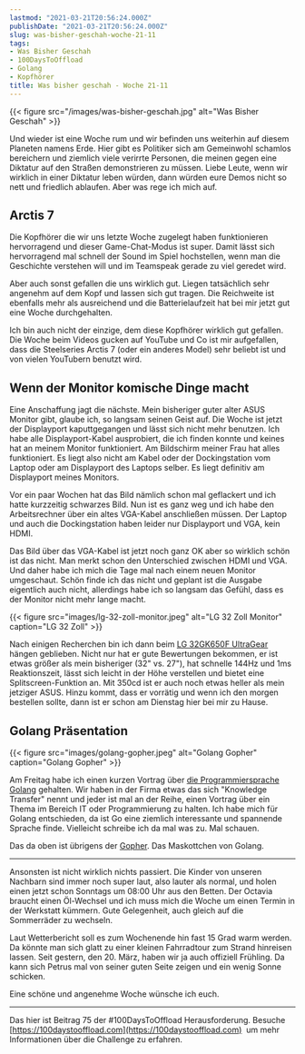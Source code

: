 ```yaml
---
lastmod: "2021-03-21T20:56:24.000Z"
publishDate: "2021-03-21T20:56:24.000Z"
slug: was-bisher-geschah-woche-21-11
tags:
- Was Bisher Geschah
- 100DaysToOffload
- Golang
- Kopfhörer
title: Was bisher geschah - Woche 21-11
---
```


{{< figure src="/images/was-bisher-geschah.jpg" alt="Was Bisher Geschah" >}}

Und wieder ist eine Woche rum und wir befinden uns weiterhin auf diesem Planeten namens Erde. Hier gibt es Politiker sich am Gemeinwohl schamlos bereichern und ziemlich viele verirrte Personen, die meinen gegen eine Diktatur auf den Straßen demonstrieren zu müssen. Liebe Leute, wenn wir wirklich in einer Diktatur leben würden, dann würden eure Demos nicht so nett und friedlich ablaufen. Aber was rege ich mich auf.

## Arctis 7

Die Kopfhörer die wir uns letzte Woche zugelegt haben funktionieren hervorragend und dieser Game-Chat-Modus ist super. Damit lässt sich hervorragend mal schnell der Sound im Spiel hochstellen, wenn man die Geschichte verstehen will und im Teamspeak gerade zu viel geredet wird. 

Aber auch sonst gefallen die uns wirklich gut. Liegen tatsächlich sehr angenehm auf dem Kopf und lassen sich gut tragen. Die Reichweite ist ebenfalls mehr als ausreichend und die Batterielaufzeit hat bei mir jetzt gut eine Woche durchgehalten.

Ich bin auch nicht der einzige, dem diese Kopfhörer wirklich gut gefallen. Die Woche beim Videos gucken auf YouTube und Co ist mir aufgefallen, dass die Steelseries Arctis 7 (oder ein anderes Model) sehr beliebt ist und von vielen YouTubern benutzt wird.

## Wenn der Monitor komische Dinge macht

Eine Anschaffung jagt die nächste. Mein bisheriger guter alter ASUS Monitor gibt, glaube ich, so langsam seinen Geist auf. Die Woche ist jetzt der Displayport kaputtgegangen und lässt sich nicht mehr benutzen. Ich habe alle Displayport-Kabel ausprobiert, die ich finden konnte und keines hat an meinem Monitor funktioniert. Am Bildschirm meiner Frau hat alles funktioniert. Es liegt also nicht am Kabel oder der Dockingstation vom Laptop oder am Displayport des Laptops selber. Es liegt definitiv am Displayport meines Monitors.

Vor ein paar Wochen hat das Bild nämlich schon mal geflackert und ich hatte kurzzeitig schwarzes Bild. Nun ist es ganz weg und ich habe den Arbeitsrechner über ein altes VGA-Kabel anschließen müssen. Der Laptop und auch die Dockingstation haben leider nur Displayport und VGA, kein HDMI.

Das Bild über das VGA-Kabel ist jetzt noch ganz OK aber so wirklich schön ist das nicht. Man merkt schon den Unterschied zwischen HDMI und VGA. Und daher habe ich mich die Tage mal nach einem neuen Monitor umgeschaut. Schön finde ich das nicht und geplant ist die Ausgabe eigentlich auch nicht, allerdings habe ich so langsam das Gefühl, dass es der Monitor nicht mehr lange macht.

{{< figure src="images/lg-32-zoll-monitor.jpeg" alt="LG 32 Zoll Monitor" caption="LG 32 Zoll" >}}

Nach einigen Recherchen bin ich dann beim [LG 32GK650F UltraGear](https://www.lg.com/us/monitors/lg-32GK650F-B-gaming-monitor) hängen geblieben. Nicht nur hat er gute Bewertungen bekommen, er ist etwas größer als mein bisheriger (32" vs. 27"), hat schnelle 144Hz und 1ms Reaktionszeit, lässt sich leicht in der Höhe verstellen und bietet eine Splitscreen-Funktion an. Mit 350cd ist er auch noch etwas heller als mein jetziger ASUS. Hinzu kommt, dass er vorrätig und wenn ich den morgen bestellen sollte, dann ist er schon am Dienstag hier bei mir zu Hause.

## Golang Präsentation

{{< figure src="images/golang-gopher.jpeg" alt="Golang Gopher" caption="Golang Gopher" >}}

Am Freitag habe ich einen kurzen Vortrag über [die Programmiersprache Golang](https://golang.org) gehalten. Wir haben in der Firma etwas das sich "Knowledge Transfer" nennt und jeder ist mal an der Reihe, einen Vortrag über ein Thema im Bereich IT oder Programmierung zu halten. Ich habe mich für Golang entschieden, da ist Go eine ziemlich interessante und spannende Sprache finde. Vielleicht schreibe ich da mal was zu. Mal schauen.

Das da oben ist übrigens der [Gopher](https://blog.golang.org/gopher). Das Maskottchen von Golang.

---

Ansonsten ist nicht wirklich nichts passiert. Die Kinder von unseren Nachbarn sind immer noch super laut, also lauter als normal, und holen einen jetzt schon Sonntags um 08:00 Uhr aus den Betten. Der Octavia braucht einen Öl-Wechsel und ich muss mich die Woche um einen Termin in der Werkstatt kümmern. Gute Gelegenheit, auch gleich auf die Sommerräder zu wechseln.

Laut Wetterbericht soll es zum Wochenende hin fast 15 Grad warm werden. Da könnte man sich glatt zu einer kleinen Fahrradtour zum Strand hinreisen lassen. Seit gestern, den 20. März, haben wir ja auch offiziell Frühling. Da kann sich Petrus mal von seiner guten Seite zeigen und ein wenig Sonne schicken.

Eine schöne und angenehme Woche wünsche ich euch.

---

Das hier ist Beitrag 75 der #100DaysToOffload Herausforderung. Besuche [https://100daystooffload.com](https://100daystooffload.com)  um mehr Informationen über die Challenge zu erfahren.
